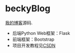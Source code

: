 beckyBlog
======

 [我的博客](http://www.beckyduet.cn)源码.

- 后端Python Web框架：Flask
- 前端框架：Bootstrap
- 项目开发教程见[CSDN](https://blog.csdn.net/2301_76763123/category_12260193.html)